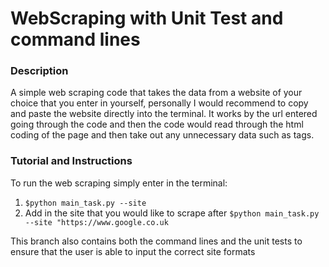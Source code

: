 # WebScraping with Unit Test and command lines



### Description

A simple web scraping code that takes the data from a website of your choice that you enter in yourself, personally I would recommend to copy and paste the website directly into the terminal. It works by the url entered going through the code and then the code would read through the html coding of the page and then take out any unnecessary data such as tags. 



### Tutorial and Instructions

To run the web scraping simply enter in the terminal:

1. `$python main_task.py --site` 
2. Add in the site that you would like to scrape after `$python main_task.py --site "https://www.google.co.uk`



This branch also contains both the command lines and the unit tests to ensure that the user is able to input the correct site formats


